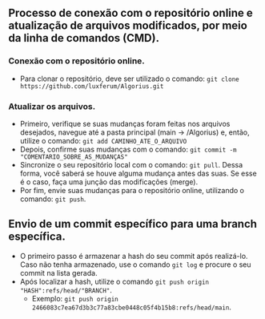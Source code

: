 ## Processo de conexão com o repositório online e atualização de arquivos modificados, por meio da linha de comandos (CMD).

### Conexão com o repositório online.

- Para clonar o repositório, deve ser utilizado o comando: ``` git clone https://github.com/luxferum/Algorius.git ```

### Atualizar os arquivos.

- Primeiro, verifique se suas mudanças foram feitas nos arquivos desejados, navegue até a pasta principal (main -> /Algorius) e, então, utilize o comando: ``` git add CAMINHO_ATE_O_ARQUIVO ```
- Depois, confirme suas mudanças com o comando: ```git commit -m "COMENTARIO_SOBRE_AS_MUDANÇAS"```
- Sincronize o seu repositório local com o comando: ```git pull```. Dessa forma, você saberá se houve alguma mudança antes das suas. Se esse é o caso, faça uma junção das modificações (merge). 
- Por fim, envie suas mudanças para o repositório online, utilizando o comando: ```git push```.

## Envio de um commit específico para uma branch específica.

- O primeiro passo é armazenar a hash do seu commit após realizá-lo. Caso não tenha armazenado, use o comando ```git log``` e procure o seu commit na lista gerada.
- Após localizar a hash, utilize o comando ```git push origin "HASH":refs/head/"BRANCH"```.
    - Exemplo: ```git push origin 2466083c7ea67d3b3c77a83cbe0448c05f4b15b8:refs/head/main```.
